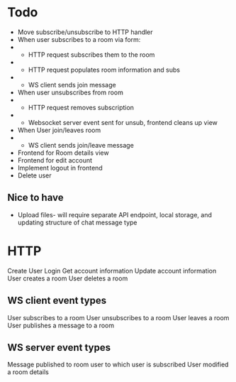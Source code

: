 # Todo

* Move subscribe/unsubscribe to HTTP handler
* When user subscribes to a room via form:
* * HTTP request subscribes them to the room
* * HTTP request populates room information and subs
* * WS client sends join message
* When user unsubscribes from room
* * HTTP request removes subscription
* * Websocket server event sent for unsub, frontend cleans up view
* When User join/leaves room
* * WS client sends join/leave message
* Frontend for Room details view
* Frontend for edit account
* Implement logout in frontend
* Delete user

## Nice to have

* Upload files- will require separate API endpoint, local storage, and updating structure of chat message type

# HTTP

Create User
Login
Get account information
Update account information
User creates a room
User deletes a room

## WS client event types

User subscribes to a room
User unsubscribes to a room
User leaves a room
User publishes a message to a room

## WS server event types

Message published to room user to which user is subscribed
User modified a room details


